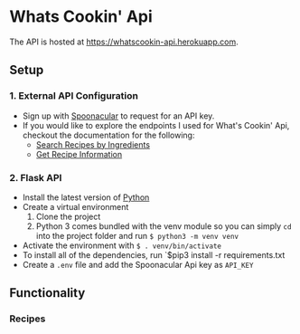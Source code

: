 # Whats Cookin' Api

The API is hosted at https://whatscookin-api.herokuapp.com. 

## Setup

### 1. External API Configuration

- Sign up with [Spoonacular](https://spoonacular.com/food-api/console#Dashboard) to request for an API key.
- If you would like to explore the endpoints I used for What's Cookin' Api, checkout the documentation for the following:
  - [Search Recipes by Ingredients](https://spoonacular.com/food-api/docs#Search-Recipes-by-Ingredients)
  - [Get Recipe Information](https://spoonacular.com/food-api/docs#Get-Recipe-Information)
  
### 2. Flask API
- Install the latest version of [Python](https://www.python.org/downloads/)
- Create a virtual environment
  1. Clone the project
  2. Python 3 comes bundled with the venv module so you can simply `cd` into the project folder and run 
  `$ python3 -m venv venv`
- Activate the environment with `$ . venv/bin/activate`
- To install all of the dependencies, run `$pip3 install -r requirements.txt
- Create a `.env` file and add the Spoonacular Api key as `API_KEY`

## Functionality

### Recipes
